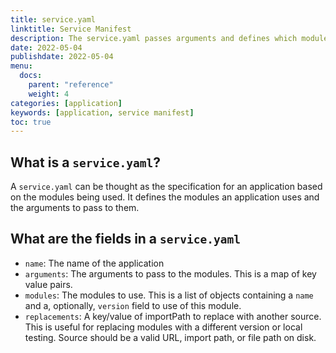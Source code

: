 ```yaml
---
title: service.yaml
linktitle: Service Manifest
description: The service.yaml passes arguments and defines which modules an application should use
date: 2022-05-04
publishdate: 2022-05-04
menu:
  docs:
    parent: "reference"
    weight: 4
categories: [application]
keywords: [application, service manifest]
toc: true
---
```


## What is a `service.yaml`?

A `service.yaml` can be thought as the specification for an application based on the modules being used. It defines the modules an application uses and the arguments to pass to them.

## What are the fields in a `service.yaml`

- `name`: The name of the application
- `arguments`: The arguments to pass to the modules. This is a map of key value pairs.
- `modules`: The modules to use. This is a list of objects containing a `name` and a, optionally, `version` field to use of this module.
- `replacements`: A key/value of importPath to replace with another source. This is useful for replacing modules with a different version or local testing. Source should be a valid URL, import path, or file path on disk.
